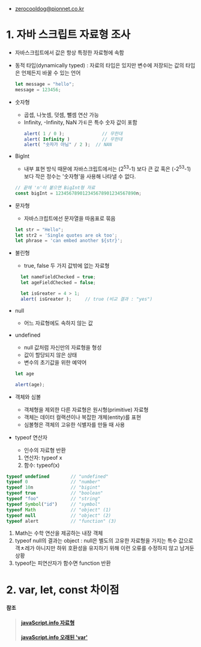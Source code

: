 
- zerocooldog@pionnet.co.kr

# 1. 자바 스크립트 자료형 조사
- 자바스크립트에서 값은 항상 특정한 자료형에 속함
- 동적 타입(dynamically typed) : 자료의 타입은 있지만 변수에 저장되는 값의 타입은 언제든지 바꿀 수 있는 언어
  ```javascript
  let message = "hello";
  message = 123456;
  ```
- 숫자형
  - 곱셉, 나눗셈, 덧셈, 뺄셈 연산 가능
  - Infinity, -Infinity, NaN 가ㅌ은 특수 숫자 값이 포함
    ```JAVASCRIPT
    alert( 1 / 0 );              // 무한대
    alert( Infinity )            // 무한대
    alert( "숫자가 아님" / 2 );  // NAN
    ```
- BigInt
  - 내부 표현 방식 때문에 자바스크립트에서는 (2<sup>53</sup>-1) 보다 큰 값 혹은  (-2<sup>53</sup>-1) 보다 작은 정수는 '숫자형'을 사용해 나타낼 수 없다.
  ```javascript
  // 끝에 'n'이 붙으면 BigInt형 자료
  const bigInt = 123456789012345678901234567890n;
  ```

- 문자형
  - 자바스크립트에선 문자열을 따옴표로 묶음
  ```javascript
  let str = "Hello";
  let str2 = 'Single quotes are ok too';
  let phrase = 'can embed another ${str}';
  ```

- 불린형
  - true, false 두 가지 값밖에 없는 자료형
  ```javascript
    let nameFieldChecked = true;
    let ageFieldChecked = false;

    let isGreater = 4 > 1;
    alert( isGreater );     // true (비교 결과 : "yes")
  ```

- null
  - 어느 자료형에도 속하지 않는 값

- undefined
  - null 값처럼 자신만의 자료형을 형성
  - 값이 할당되지 않은 상태
  - 변수의 초기값을 위한 예약어

  ```javascript
  let age

  alert(age);
  ```

- 객체와 심볼
  - 객체형을 제외한 다른 자료형은 원시형(primitive) 자료형
  - 객체는 데이터 컬랙션이나 복잡한 개체(entity)를 표현
  - 심볼형은 객체의 고유한 식별자를 만들 때 사용

- typeof 연산자
  - 인수의 자료형 반환
  1. 연산자: typeof x
  2. 함수: typeof(x)

```javascript
typeof undefined        // "undefined"
typeof 0                // "number"
typeof 10n              // "bigint"
typeof true             // "boolean"
typeof "foo"            // "string"
typeof Symbol("id")     // "symbol"
typeof Math             // "object" (1)
typeof null             // "object" (2)
typeof alert            // "function" (3)
```
1. Math는 수학 연산을 제공하는 내장 객체
2. typeof null의 결과는 object : null은 별도의 고유한 자료형을 가지는 특수 값으로 객ㅊ레가 아니지만 하위 호환성을 유지하기 위해 이런 오류를 수정하지 않고 남겨둔 상황
3. typeof는 피연산자가 함수면 function 반환
# 2. var, let, const 차이점


#### 참조
>#### [javaScript.info 자료형](https://ko.javascript.info/types)
>#### [javaScript.info 오래된 'var'](https://ko.javascript.info/var)
